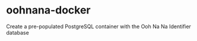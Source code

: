 # oohnana-docker
Create a pre-populated PostgreSQL container with the Ooh Na Na Identifier database
